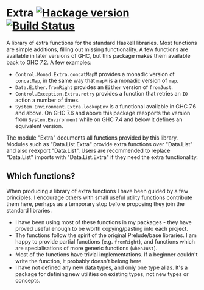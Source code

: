 # Extra [![Hackage version](https://img.shields.io/hackage/v/extra.svg?style=flat)](http://hackage.haskell.org/package/extra) [![Build Status](http://img.shields.io/travis/ndmitchell/extra.svg?style=flat)](https://travis-ci.org/ndmitchell/extra)

A library of extra functions for the standard Haskell libraries. Most functions are simple additions, filling out missing functionality. A few functions are available in later versions of GHC, but this package makes them available back to GHC 7.2. A few examples:

* `Control.Monad.Extra.concatMapM` provides a monadic version of `concatMap`, in the same way that `mapM` is a monadic version of `map`.
* `Data.Either.fromRight` provides an `Either` version of `fromJust`.
* `Control.Exception.Extra.retry` provides a function that retries an `IO` action a number of times.
* `System.Environment.Extra.lookupEnv` is a functional available in GHC 7.6 and above. On GHC 7.6 and above this package reexports the version from `System.Environment` while on GHC 7.4 and below it defines an equivalent version.

The module "Extra" documents all functions provided by this library. Modules such as "Data.List.Extra" provide extra functions over "Data.List" and also reexport "Data.List". Users are recommended to replace "Data.List" imports with "Data.List.Extra" if they need the extra functionality.

## Which functions?

When producing a library of extra functions I have been guided by a few principles. I encourage others with small useful utility functions contribute them here, perhaps as a temporary stop before proposing they join the standard libraries.

* I have been using most of these functions in my packages - they have proved useful enough to be worth copying/pasting into each project.
* The functions follow the spirit of the original Prelude/base libraries. I am happy to provide partial functions (e.g. `fromRight`), and functions which are specialisations of more generic functions (`whenJust`).
* Most of the functions have trivial implementations. If a beginner couldn't write the function, it probably doesn't belong here.
* I have not defined any new data types, and only one type alias. It's a package for defining new utilities on existing types, not new types or concepts.
